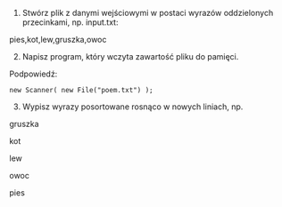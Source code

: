 1. Stwórz plik z danymi wejściowymi w postaci wyrazów oddzielonych przecinkami, np. input.txt:

pies,kot,lew,gruszka,owoc

2. Napisz program, który wczyta zawartość pliku do pamięci.

Podpowiedź:
```
new Scanner( new File("poem.txt") );
```

3. Wypisz wyrazy posortowane rosnąco w nowych liniach, np.

gruszka

kot

lew

owoc

pies
